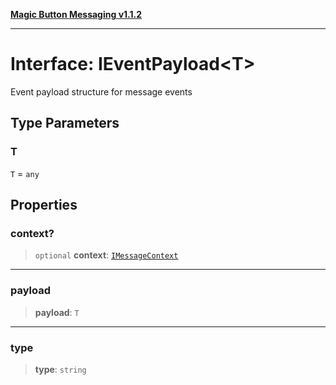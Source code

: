 [**Magic Button Messaging v1.1.2**](../README.md)

***

# Interface: IEventPayload\<T\>

Event payload structure for message events

## Type Parameters

### T

`T` = `any`

## Properties

### context?

> `optional` **context**: [`IMessageContext`](IMessageContext.md)

***

### payload

> **payload**: `T`

***

### type

> **type**: `string`
